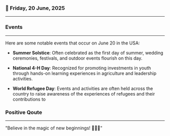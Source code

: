 ### 📅 Friday, 20 June, 2025
------
### Events
------
Here are some notable events that occur on June 20 in the USA:

- **Summer Solstice**: Often celebrated as the first day of summer, wedding ceremonies, festivals, and outdoor events flourish on this day.

- **National 4-H Day**: Recognized for promoting investments in youth through hands-on learning experiences in agriculture and leadership activities.

- **World Refugee Day**: Events and activities are often held across the country to raise awareness of the experiences of refugees and their contributions to
### Positive Qoute
------
"Believe in the magic of new beginnings! 🌈✨💖"
